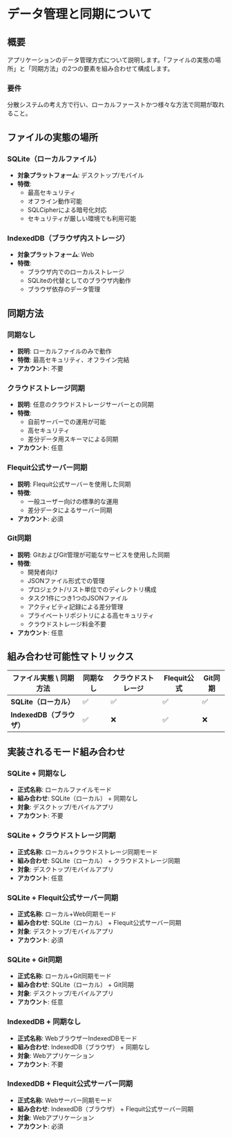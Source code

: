 # データ管理と同期について

## 概要

アプリケーションのデータ管理方式について説明します。「ファイルの実態の場所」と「同期方法」の2つの要素を組み合わせて構成します。

### 要件

分散システムの考え方で行い、ローカルファーストかつ様々な方法で同期が取れること。

## ファイルの実態の場所

### SQLite（ローカルファイル）

- **対象プラットフォーム**: デスクトップ/モバイル
- **特徴**:
  - 最高セキュリティ
  - オフライン動作可能
  - SQLCipherによる暗号化対応
  - セキュリティが厳しい環境でも利用可能

### IndexedDB（ブラウザ内ストレージ）

- **対象プラットフォーム**: Web
- **特徴**:
  - ブラウザ内でのローカルストレージ
  - SQLiteの代替としてのブラウザ内動作
  - ブラウザ依存のデータ管理

## 同期方法

### 同期なし

- **説明**: ローカルファイルのみで動作
- **特徴**: 最高セキュリティ、オフライン完結
- **アカウント**: 不要

### クラウドストレージ同期

- **説明**: 任意のクラウドストレージサーバーとの同期
- **特徴**:
  - 自前サーバーでの運用が可能
  - 高セキュリティ
  - 差分データ用スキーマによる同期
- **アカウント**: 任意

### Flequit公式サーバー同期

- **説明**: Flequit公式サーバーを使用した同期
- **特徴**:
  - 一般ユーザー向けの標準的な運用
  - 差分データによるサーバー同期
- **アカウント**: 必須

### Git同期

- **説明**: GitおよびGit管理が可能なサービスを使用した同期
- **特徴**:
  - 開発者向け
  - JSONファイル形式での管理
  - プロジェクト/リスト単位でのディレクトリ構成
  - タスク1件につき1つのJSONファイル
  - アクティビティ記録による差分管理
  - プライベートリポジトリによる高セキュリティ
  - クラウドストレージ料金不要
- **アカウント**: 任意

## 組み合わせ可能性マトリックス

| ファイル実態 \ 同期方法   | 同期なし | クラウドストレージ | Flequit公式 | Git同期 |
| ------------------------- | -------- | ------------------ | ----------- | ------- |
| **SQLite（ローカル）**    | ✅       | ✅                 | ✅          | ✅      |
| **IndexedDB（ブラウザ）** | ✅       | ❌                 | ✅          | ❌      |

## 実装されるモード組み合わせ

### SQLite + 同期なし

- **正式名称**: ローカルファイルモード
- **組み合わせ**: SQLite（ローカル） + 同期なし
- **対象**: デスクトップ/モバイルアプリ
- **アカウント**: 不要

### SQLite + クラウドストレージ同期

- **正式名称**: ローカル+クラウドストレージ同期モード
- **組み合わせ**: SQLite（ローカル） + クラウドストレージ同期
- **対象**: デスクトップ/モバイルアプリ
- **アカウント**: 任意

### SQLite + Flequit公式サーバー同期

- **正式名称**: ローカル+Web同期モード
- **組み合わせ**: SQLite（ローカル） + Flequit公式サーバー同期
- **対象**: デスクトップ/モバイルアプリ
- **アカウント**: 必須

### SQLite + Git同期

- **正式名称**: ローカル+Git同期モード
- **組み合わせ**: SQLite（ローカル） + Git同期
- **対象**: デスクトップ/モバイルアプリ
- **アカウント**: 任意

### IndexedDB + 同期なし

- **正式名称**: WebブラウザーIndexedDBモード
- **組み合わせ**: IndexedDB（ブラウザ） + 同期なし
- **対象**: Webアプリケーション
- **アカウント**: 不要

### IndexedDB + Flequit公式サーバー同期

- **正式名称**: Webサーバー同期モード
- **組み合わせ**: IndexedDB（ブラウザ） + Flequit公式サーバー同期
- **対象**: Webアプリケーション
- **アカウント**: 必須

